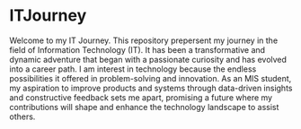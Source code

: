 # ITJourney
Welcome to my IT Journey. This repository prepersent my journey in the field of Information Technology (IT). It has been a transformative and dynamic adventure that began with a passionate curiosity and has evolved into a career path. I am interest in technology because the endless possibilities it offered in problem-solving and innovation.
As an MIS student, my aspiration to improve products and systems through data-driven insights and constructive feedback sets me apart, promising a future where my contributions will shape and enhance the technology landscape to assist others.
